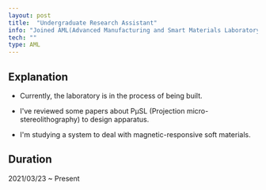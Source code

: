 ```yaml
---
layout: post
title:  "Undergraduate Research Assistant"
info: "Joined AML(Advanced Manufacturing and Smart Materials Laboratory) as an intern"
tech: ""
type: AML
---
```


## Explanation
- Currently, the laboratory is in the process of being built.

- I've reviewed some papers about PμSL (Projection micro-stereolithography) to design apparatus.

- I'm studying a system to deal with magnetic-responsive soft materials.

## Duration
2021/03/23 ~ Present